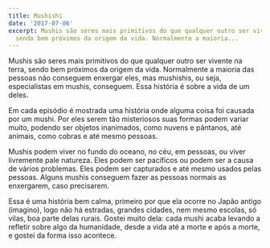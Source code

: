```yaml
---
title: Mushishi
date: '2017-07-06'
excerpt: Mushis são seres mais primitivos do que qualquer outro ser vivente na terra,
  sendo bem próximos da origem da vida. Normalmente a maioria...
---
```




Mushis são seres mais primitivos do que qualquer outro ser vivente na terra, sendo bem próximos da origem da vida. Normalmente a maioria das pessoas não conseguem enxergar eles, mas mushishis, ou seja, especialistas em mushis, conseguem. Essa história é sobre a vida de um deles.

Em cada episódio é mostrada uma história onde alguma coisa foi causada por um mushi. Por eles serem tão misteriosos suas formas podem variar muito, podendo ser objetos inanimados, como nuvens e pântanos, até animais, como cobras e até mesmo pessoas.

Mushis podem viver no fundo do oceano, no céu, em pessoas, ou viver livremente pale natureza. Eles podem ser pacíficos ou podem ser a causa de vários problemas. Eles podem ser capturados e até mesmo usados pelas pessoas. Alguns mushis conseguem fazer as pessoas normais as enxergarem, caso precisarem.

Essa é uma história bem calma, primeiro por que ela ocorre no Japão antigo (imagino), logo não há estradas, grandes cidades, nem mesmo escolas, só vilas, boa parte delas rurais. Gostei muito dela: cada mushi acaba levando a refletir sobre algo da humanidade, desde a vida até a morte e após a morte, e gostei da forma isso acontece.